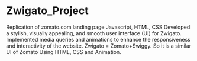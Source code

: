 # Zwigato_Project
Replication of zomato.com landing page       Javascript, HTML, CSS  Developed a stylish, visually appealing, and smooth user interface (UI) for Zwigato. Implemented media queries and animations to enhance the responsiveness and interactivity of the website. Zwigato = Zomato+Swiggy. So it is a similar UI of Zomato Using HTML, CSS and Animation.
